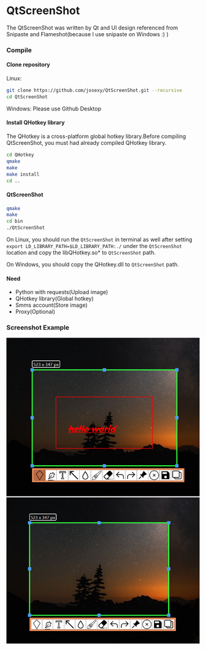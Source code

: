 # QtScreenShot
The QtScreenShot was written by Qt and UI design referenced from Snipaste and Flameshot(because I use snipaste on Windows :) )

### Compile
#### Clone repository
Linux:
```bash
git clone https://github.com/josexy/QtScreenShot.git --recursive
cd QtScreenShot
```
Windows:
Please use Github Desktop

#### Install QHotkey library
The QHotkey is a cross-platform global hotkey library.Before compiling QtScreenShot, you must had already compiled QHotkey library.

```bash
cd QHotkey
qmake
make
make install
cd ..
```

#### QtScreenShot
```bash
qmake
make
cd bin
./QtScreenShot
```
On Linux, you should run the `QtScreenShot` in terminal as well after setting `export LD_LIBRARY_PATH=$LD_LIBRARY_PATH:./` under the `QtScreenShot` location and copy the libQHotkey.so\* to `QtScreenShot` path.

On Windows, you should copy the QHotkey.dll to `QtScreenShot` path.

#### Need
- Python with requests(Upload image)
- QHotkey library(Global hotkey)
- Smms account(Store image)
- Proxy(Optional)

### Screenshot Example

<img src="screenshots/01.png" style="zoom:80%;" />

<img src="screenshots/02.png" style="zoom:80%;" />
